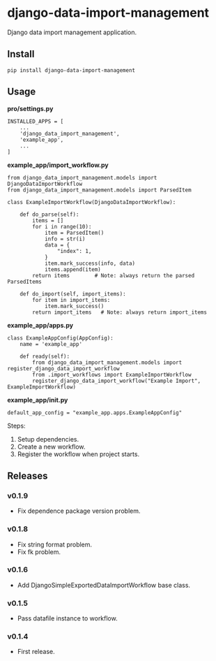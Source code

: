 # django-data-import-management

Django data import management application.


## Install

```
pip install django-data-import-management
```

## Usage

**pro/settings.py**

```
INSTALLED_APPS = [
    ...
    'django_data_import_management',
    'example_app',
    ...
]
```

**example_app/import_workflow.py**

```
from django_data_import_management.models import DjangoDataImportWorkflow
from django_data_import_management.models import ParsedItem

class ExampleImportWorkflow(DjangoDataImportWorkflow):

    def do_parse(self):
        items = []
        for i in range(10):
            item = ParsedItem()
            info = str(i)
            data = {
                "index": 1,
            }
            item.mark_success(info, data)
            items.append(item)
        return items        # Note: always return the parsed ParsedItems
    
    def do_import(self, import_items):
        for item in import_items:
            item.mark_success()
        return import_items   # Note: always return import_items

```

**example_app/apps.py**

```
class ExampleAppConfig(AppConfig):
    name = 'example_app'

    def ready(self):
        from django_data_import_management.models import register_django_data_import_workflow
        from .import_workflows import ExampleImportWorkflow
        register_django_data_import_workflow("Example Import", ExampleImportWorkflow)
```

**example_app/__init__.py**

```
default_app_config = "example_app.apps.ExampleAppConfig"
```

Steps:

1. Setup dependencies.
1. Create a new workflow.
1. Register the workflow when project starts.

## Releases

### v0.1.9

- Fix dependence package version problem.

### v0.1.8

- Fix string format problem.
- Fix fk problem.

### v0.1.6

- Add DjangoSimpleExportedDataImportWorkflow base class. 

### v0.1.5

- Pass datafile instance to workflow.

### v0.1.4

- First release.

